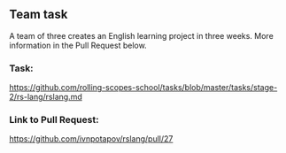 ## Team task
A team of three creates an English learning project in three weeks.
More information in the Pull Request below.

### Task: 
https://github.com/rolling-scopes-school/tasks/blob/master/tasks/stage-2/rs-lang/rslang.md

### Link to Pull Request:
https://github.com/ivnpotapov/rslang/pull/27
